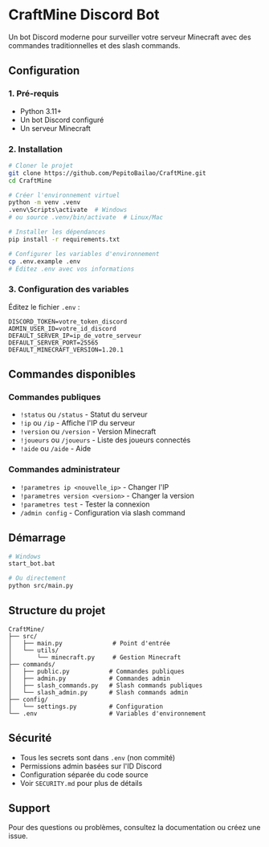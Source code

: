 # CraftMine Discord Bot

Un bot Discord moderne pour surveiller votre serveur Minecraft avec des commandes traditionnelles et des slash commands.

## Configuration

### 1. Pré-requis
- Python 3.11+
- Un bot Discord configuré
- Un serveur Minecraft

### 2. Installation

```bash
# Cloner le projet
git clone https://github.com/PepitoBailao/CraftMine.git
cd CraftMine

# Créer l'environnement virtuel
python -m venv .venv
.venv\Scripts\activate  # Windows
# ou source .venv/bin/activate  # Linux/Mac

# Installer les dépendances
pip install -r requirements.txt

# Configurer les variables d'environnement
cp .env.example .env
# Éditez .env avec vos informations
```

### 3. Configuration des variables

Éditez le fichier `.env` :

```env
DISCORD_TOKEN=votre_token_discord
ADMIN_USER_ID=votre_id_discord
DEFAULT_SERVER_IP=ip_de_votre_serveur
DEFAULT_SERVER_PORT=25565
DEFAULT_MINECRAFT_VERSION=1.20.1
```

## Commandes disponibles

### Commandes publiques
- `!status` ou `/status` - Statut du serveur
- `!ip` ou `/ip` - Affiche l'IP du serveur
- `!version` ou `/version` - Version Minecraft
- `!joueurs` ou `/joueurs` - Liste des joueurs connectés
- `!aide` ou `/aide` - Aide

### Commandes administrateur
- `!parametres ip <nouvelle_ip>` - Changer l'IP
- `!parametres version <version>` - Changer la version
- `!parametres test` - Tester la connexion
- `/admin config` - Configuration via slash command

## Démarrage

```bash
# Windows
start_bot.bat

# Ou directement
python src/main.py
```

## Structure du projet

```
CraftMine/
├── src/
│   ├── main.py              # Point d'entrée
│   └── utils/
│       └── minecraft.py     # Gestion Minecraft
├── commands/
│   ├── public.py           # Commandes publiques
│   ├── admin.py            # Commandes admin
│   ├── slash_commands.py   # Slash commands publiques
│   └── slash_admin.py      # Slash commands admin
├── config/
│   └── settings.py         # Configuration
└── .env                    # Variables d'environnement
```

## Sécurité

- Tous les secrets sont dans `.env` (non commité)
- Permissions admin basées sur l'ID Discord
- Configuration séparée du code source
- Voir `SECURITY.md` pour plus de détails

## Support

Pour des questions ou problèmes, consultez la documentation ou créez une issue.
